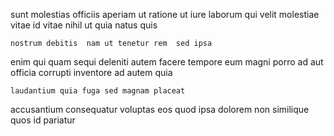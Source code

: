 <!--
title: Function-based exuding functionalities
author: Meaghan
date: 2014-10-22-0308
link: 2014-10-22-0308-function-based-exuding-functionalities
tags: [Regex,HTML,FOSS,make]
-->

sunt molestias officiis
aperiam ut ratione ut iure laborum qui velit molestiae
 vitae id
vitae nihil ut quia
natus quis 
 	nostrum debitis  nam ut tenetur rem  sed ipsa
enim qui quam sequi deleniti autem facere tempore
eum magni porro ad
aut officia corrupti inventore ad   autem quia
 	laudantium quia fuga sed magnam placeat 
accusantium consequatur  voluptas eos quod ipsa 
dolorem non similique quos id pariatur